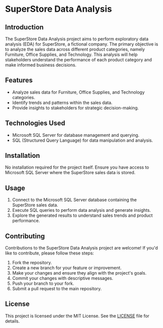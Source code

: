

# SuperStore Data Analysis

## Introduction

The SuperStore Data Analysis project aims to perform exploratory data analysis (EDA) for SuperStore, a fictional company. The primary objective is to analyze the sales data across different product categories, namely Furniture, Office Supplies, and Technology. This analysis will help stakeholders understand the performance of each product category and make informed business decisions.

## Features

- Analyze sales data for Furniture, Office Supplies, and Technology categories.
- Identify trends and patterns within the sales data.
- Provide insights to stakeholders for strategic decision-making.

## Technologies Used

- Microsoft SQL Server for database management and querying.
- SQL (Structured Query Language) for data manipulation and analysis.

## Installation

No installation required for the project itself. Ensure you have access to Microsoft SQL Server where the SuperStore sales data is stored.

## Usage

1. Connect to the Microsoft SQL Server database containing the SuperStore sales data.
2. Execute SQL queries to perform data analysis and generate insights.
3. Explore the generated results to understand sales trends and product performance.

## Contributing

Contributions to the SuperStore Data Analysis project are welcome! If you'd like to contribute, please follow these steps:

1. Fork the repository.
2. Create a new branch for your feature or improvement.
3. Make your changes and ensure they align with the project's goals.
4. Commit your changes with descriptive messages.
5. Push your branch to your fork.
6. Submit a pull request to the main repository.

## License

This project is licensed under the MIT License. See the [LICENSE](LICENSE) file for details.












